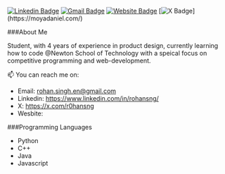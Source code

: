 [![Linkedin Badge](https://img.shields.io/badge/-Linkedin-blue?style=flat-square&logo=Linkedin&logoColor=white&link=https://www.linkedin.com/in/daniel-moya/)]( https://www.linkedin.com/in/daniel-moya/)
[![Gmail Badge](https://img.shields.io/badge/-danielmoya.dev@gmail.com-c14438?style=flat-square&logo=Gmail&logoColor=white&link=mailto:danielmoya.dev@gmail.com)](mailto:danielmoya.dev@gmail.com)
[![Website Badge](https://img.shields.io/badge/-Website-702963?style=flat-square&logo=appveyor&logoColor=white&link=https://moyadaniel.com/)](https://moyadaniel.com/)
[![X Badge](https://img.shields.io/badge/-Daniel_Moya-000000?style=flat-square&logo=x&logoColor=white&link=[https://moyadaniel.com/](https://x.com/dev_moya))](https://moyadaniel.com/)

###About Me

Student, with 4 years of experience in product design, currently learning how to code @Newton School of Technology with a speical focus on competitive programming and web-development.

📫 You can reach me on:
- Email: rohan.singh.en@gmail.com
- Linkedin: https://www.linkedin.com/in/rohansng/
- X: https://x.com/r0hansng
- Wesbite:

###Programming Languages
* Python
* C++
* Java
* Javascript
